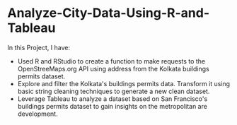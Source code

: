# Analyze-City-Data-Using-R-and-Tableau

In this Project, I have:

* Used R and RStudio to create a function to make requests to the OpenStreeMaps.org API using address from the Kolkata buildings permits dataset.
* Explore and filter the Kolkata's buildings permits data. Transform it using basic string cleaning techniques to generate a new clean dataset.
* Leverage Tableau to analyze a dataset based on San Francisco's buildings permits dataset to gain insights on the metropolitan are development.
